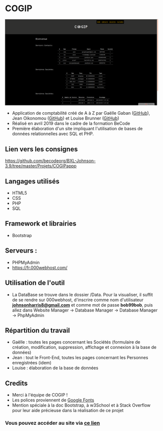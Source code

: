 # COGIP

![Capture d'écran de l'application](screenshot.png "Screenshot")

* Application de comptabilité créé de A à Z par Gaëlle Gaban ([GitHub](https://github.com/Gaellga)), Jean Oikonomou ([GitHub](https://github.com/Jean-OIKONOMOU)) et Louise Brunner ([GitHub](https://github.com/lougea))
* Réalisé en avril 2019 dans le cadre de la formation BeCode  
* Première élaboration d'un site impliquant l'utilisation de bases de données relationnelles avec SQL et PHP.

## Lien vers les consignes
https://github.com/becodeorg/BXL-Johnson-3.9/tree/master/Projets/COGIPappp

## Langages utilisés  

* HTML5
* CSS
* PHP
* SQL

## Framework et librairies
* Bootstrap

## Serveurs :
* PHPMyAdmin
* https://fr.000webhost.com/

## Utilisation de l'outil
* La DataBase se trouve dans le dossier /Data. Pour la visualiser, il suffit de se rendre sur 000webhost, d'inscrire comme nom d'utilisateur **johnsonharris8@gmail.com** et comme mot de passe **bob99bob**, puis allez dans Website Manager -> Database Manager -> Database Manager -> PhpMyAdmin

## Répartition du travail
* Gaëlle : toutes les pages concernant les Sociétés (formulaire de création, modification, suppression, affichage et connexion à la base de données)
* Jean : tout le Front-End, toutes les pages concernant les Personnes enregistrées (idem)
* Louise : élaboration de la base de données

## Credits
* Merci à l'équipe de COGIP !
* Les polices proviennent de [Google Fonts](https://fonts.google.com/)   
* Mention spéciale à la doc Bootstrap, à w3School et à Stack Overflow pour leur aide précieuse dans la réalisation de ce projet

### Vous pouvez accéder au site via [ce lien](https://welovebecode.000webhostapp.com)
